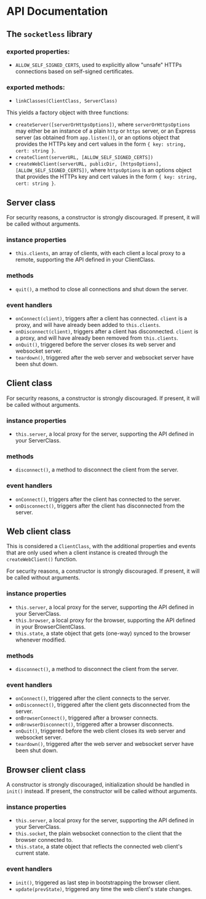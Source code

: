 # API Documentation

## The `socketless` library

### exported properties:

- `ALLOW_SELF_SIGNED_CERTS`, used to explicitly allow "unsafe" HTTPs connections based on self-signed certificates.

### exported methods:

- `linkClasses(ClientClass, ServerClass)`

This yields a factory object with three functions:

- `createServer([serverOrHttpsOptions])`, where `serverOrHttpsOptions` may either be an instance of a plain `http` or `https` server, or an Express server (as obtained from `app.listen()`), or an options object that provides the HTTPs key and cert values in the form `{ key: string, cert: string }`.
- `createClient(serverURL, [ALLOW_SELF_SIGNED_CERTS])`
- `createWebClient(serverURL, publicDir, [httpsOptions], [ALLOW_SELF_SIGNED_CERTS])`, where `httpsOptions` is an options object that provides the HTTPs key and cert values in the form `{ key: string, cert: string }`.

## Server class

For security reasons, a constructor is strongly discouraged. If present, it will be called without arguments.

### instance properties

- `this.clients`, an array of clients, with each client a local proxy to a remote, supporting the API defined in your ClientClass.

### methods

- `quit()`, a method to close all connections and shut down the server.

### event handlers

- `onConnect(client)`, triggers after a client has connected. `client` is a proxy, and will have already been added to `this.clients`.
- `onDisconnect(client)`, triggers after a client has disconnected. `client` is a proxy, and will have already been removed from `this.clients`.
- `onQuit()`, triggered before the server closes its web server and websocket server.
- `teardown()`, triggered after the web server and websocket server have been shut down.

## Client class

For security reasons, a constructor is strongly discouraged. If present, it will be called without arguments.

### instance properties

- `this.server`, a local proxy for the server, supporting the API defined in your ServerClass.

### methods

- `disconnect()`, a method to disconnect the client from the server.

### event handlers

- `onConnect()`, triggers after the client has connected to the server.
- `onDisconnect()`, triggers after the client has disconnected from the server.

## Web client class

This is considered a `ClientClass`, with the additional properties and events that are only used when a client instance is created through the `createWebClient()` function.

For security reasons, a constructor is strongly discouraged. If present, it will be called without arguments.

### instance properties

- `this.server`, a local proxy for the server, supporting the API defined in your ServerClass.
- `this.browser`, a local proxy for the browser, supporting the API defined in your BrowserClientClass.
- `this.state`, a state object that gets (one-way) synced to the browser whenever modified.

### methods

- `disconnect()`, a method to disconnect the client from the server.

### event handlers

- `onConnect()`, triggered after the client connects to the server.
- `onDisconnect()`, triggered after the client gets disconnected from the server.
- `onBrowserConnect()`, triggered after a browser connects.
- `onBrowserDisconnect()`, triggered after a browser disconnects.
- `onQuit()`, triggered before the web client closes its web server and websocket server.
- `teardown()`, triggered after the web server and websocket server have been shut down.

## Browser client class

A constructor is strongly discouraged, initialization should be handled in `init()` instead. If present, the constructor will be called without arguments.

### instance properties

- `this.server`, a local proxy for the server, supporting the API defined in your ServerClass.
- `this.socket`, the plain websocket connection to the client that the browser connected to.
- `this.state`, a state object that reflects the connected web client's current state.

### event handlers

- `init()`, triggered as last step in bootstrapping the browser client.
- `update(prevState)`, triggered any time the web client's state changes.

